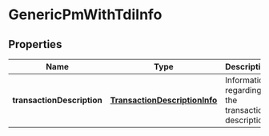 

# GenericPmWithTdiInfo


## Properties

| Name | Type | Description | Notes |
|------------ | ------------- | ------------- | -------------|
|**transactionDescription** | [**TransactionDescriptionInfo**](TransactionDescriptionInfo.md) | Information regarding the transaction description. |  [optional] |



